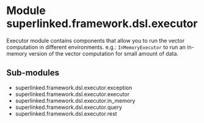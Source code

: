 Module superlinked.framework.dsl.executor
=========================================
Executor module contains components that allow you to run the vector computation in different environments.
e.g.: `InMemoryExecutor` to run an in-memory version of the vector computation for small amount of data.

Sub-modules
-----------
* superlinked.framework.dsl.executor.exception
* superlinked.framework.dsl.executor.executor
* superlinked.framework.dsl.executor.in_memory
* superlinked.framework.dsl.executor.query
* superlinked.framework.dsl.executor.rest